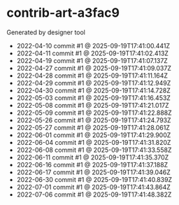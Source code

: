 # contrib-art-a3fac9
Generated by designer tool
- 2022-04-10 commit #1 @ 2025-09-19T17:41:00.441Z
- 2022-04-11 commit #1 @ 2025-09-19T17:41:02.413Z
- 2022-04-19 commit #1 @ 2025-09-19T17:41:07.137Z
- 2022-04-27 commit #1 @ 2025-09-19T17:41:09.037Z
- 2022-04-28 commit #1 @ 2025-09-19T17:41:11.164Z
- 2022-04-29 commit #1 @ 2025-09-19T17:41:12.949Z
- 2022-04-30 commit #1 @ 2025-09-19T17:41:14.728Z
- 2022-05-03 commit #1 @ 2025-09-19T17:41:16.453Z
- 2022-05-08 commit #1 @ 2025-09-19T17:41:21.017Z
- 2022-05-09 commit #1 @ 2025-09-19T17:41:22.888Z
- 2022-05-26 commit #1 @ 2025-09-19T17:41:24.793Z
- 2022-05-27 commit #1 @ 2025-09-19T17:41:28.061Z
- 2022-06-01 commit #1 @ 2025-09-19T17:41:29.900Z
- 2022-06-04 commit #1 @ 2025-09-19T17:41:31.820Z
- 2022-06-08 commit #1 @ 2025-09-19T17:41:33.558Z
- 2022-06-11 commit #1 @ 2025-09-19T17:41:35.370Z
- 2022-06-16 commit #1 @ 2025-09-19T17:41:37.188Z
- 2022-06-17 commit #1 @ 2025-09-19T17:41:39.046Z
- 2022-06-30 commit #1 @ 2025-09-19T17:41:40.839Z
- 2022-07-01 commit #1 @ 2025-09-19T17:41:43.864Z
- 2022-07-06 commit #1 @ 2025-09-19T17:41:48.382Z
